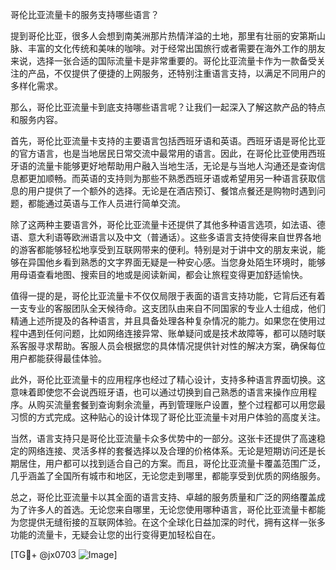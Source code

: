 哥伦比亚流量卡的服务支持哪些语言？

提到哥伦比亚，很多人会想到南美洲那片热情洋溢的土地，那里有壮丽的安第斯山脉、丰富的文化传统和美味的咖啡。对于经常出国旅行或者需要在海外工作的朋友来说，选择一张合适的国际流量卡是非常重要的。哥伦比亚流量卡作为一款备受关注的产品，不仅提供了便捷的上网服务，还特别注重语言支持，以满足不同用户的多样化需求。

那么，哥伦比亚流量卡到底支持哪些语言呢？让我们一起深入了解这款产品的特点和服务内容。

首先，哥伦比亚流量卡支持的主要语言包括西班牙语和英语。西班牙语是哥伦比亚的官方语言，也是当地居民日常交流中最常用的语言。因此，在哥伦比亚使用西班牙语的流量卡能够更好地帮助用户融入当地生活，无论是与当地人沟通还是查询信息都更加顺畅。而英语的支持则为那些不熟悉西班牙语或希望用另一种语言获取信息的用户提供了一个额外的选择。无论是在酒店预订、餐馆点餐还是购物时遇到问题，都能通过英语与工作人员进行简单交流。

除了这两种主要语言外，哥伦比亚流量卡还提供了其他多种语言选项，如法语、德语、意大利语等欧洲语言以及中文（普通话）。这些多语言支持使得来自世界各地的游客都能够轻松地享受到互联网带来的便利。特别是对于讲中文的朋友来说，能够在异国他乡看到熟悉的文字界面无疑是一种安心感。当您身处陌生环境时，能够用母语查看地图、搜索目的地或是阅读新闻，都会让旅程变得更加舒适愉快。

值得一提的是，哥伦比亚流量卡不仅仅局限于表面的语言支持功能，它背后还有着一支专业的客服团队全天候待命。这支团队由来自不同国家的专业人士组成，他们精通上述所提及的各种语言，并且具备处理各种复杂情况的能力。如果您在使用过程中遇到任何问题，比如网络连接异常、账单疑问或是技术故障等，都可以随时联系客服寻求帮助。客服人员会根据您的具体情况提供针对性的解决方案，确保每位用户都能获得最佳体验。

此外，哥伦比亚流量卡的应用程序也经过了精心设计，支持多种语言界面切换。这意味着即使您不会说西班牙语，也可以通过切换到自己熟悉的语言来操作应用程序。从购买流量套餐到查询剩余流量，再到管理账户设置，整个过程都可以用您最习惯的方式完成。这种贴心的设计体现了哥伦比亚流量卡对用户体验的高度关注。

当然，语言支持只是哥伦比亚流量卡众多优势中的一部分。这张卡还提供了高速稳定的网络连接、灵活多样的套餐选择以及合理的价格体系。无论是短期访问还是长期居住，用户都可以找到适合自己的方案。而且，哥伦比亚流量卡覆盖范围广泛，几乎涵盖了全国所有城市和地区，无论您走到哪里，都能享受到优质的网络服务。

总之，哥伦比亚流量卡以其全面的语言支持、卓越的服务质量和广泛的网络覆盖成为了许多人的首选。无论您来自哪里，无论您使用哪种语言，哥伦比亚流量卡都能为您提供无缝衔接的互联网体验。在这个全球化日益加深的时代，拥有这样一张多功能的流量卡，无疑会让您的出行变得更加轻松自在。

[TG💪+ @jx0703 ![Image](https://github.com/user-attachments/assets/dbca1d08-cadb-493c-b0ec-ad6f7a83f270)]